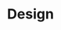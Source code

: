 ---
layout: collection
title: "Design"
description: "How we design at the NHSBSA"
tags: home
order: 4
collection_tag: design
pagination:
  data: collections.design
  size: 50
  alias: Design roles
---